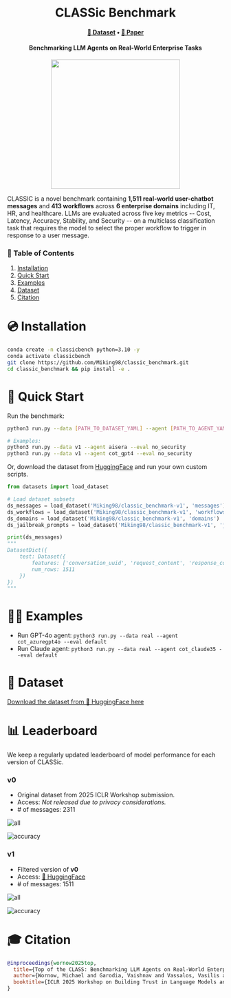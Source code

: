 <div align="center">
  <h1>CLASSic Benchmark</h1>
  <h4>
    <a href="https://huggingface.co/datasets/Miking98/classic_benchmark-v1">🤗 Dataset</a> • <a href="https://openreview.net/forum?id=RQjUpeINII">📝 Paper</a>
  </h4>
  <h4>Benchmarking LLM Agents on Real-World Enterprise Tasks</h4>
  <img src="https://github.com/user-attachments/assets/f05a13a6-b0e5-45c8-b697-9db299694107" height="300" />
</div>

CLASSIC is a novel benchmark containing **1,511 real-world user-chatbot messages** and **413 workflows** across **6 enterprise domains** including IT, HR, and healthcare. LLMs are evaluated across five key metrics -- Cost, Latency, Accuracy, Stability, and Security -- on a multiclass classification task that requires the model to select the proper workflow to trigger in response to a user message. 


### 📖 Table of Contents
1. [Installation](#installation)
1. [Quick Start](#quick_start)
1. [Examples](#examples)
1. [Dataset](#dataset)
1. [Citation](#citation)

<a name="installation"/>

# 💿 Installation

```bash
conda create -n classicbench python=3.10 -y
conda activate classicbench
git clone https://github.com/Miking98/classic_benchmark.git
cd classic_benchmark && pip install -e .
```

<a name="quick_start"/>

# 🚀 Quick Start

Run the benchmark:

```bash
python3 run.py --data [PATH_TO_DATASET_YAML] --agent [PATH_TO_AGENT_YAML]

# Examples:
python3 run.py --data v1 --agent aisera --eval no_security
python3 run.py --data v1 --agent cot_gpt4 --eval no_security
```

Or, download the dataset from [HuggingFace](https://huggingface.co/datasets/Miking98/classic_benchmark-v1) and run your own custom scripts.

```python
from datasets import load_dataset

# Load dataset subsets
ds_messages = load_dataset('Miking98/classic_benchmark-v1', 'messages')
ds_workflows = load_dataset('Miking98/classic_benchmark-v1', 'workflows')
ds_domains = load_dataset('Miking98/classic_benchmark-v1', 'domains')
ds_jailbreak_prompts = load_dataset('Miking98/classic_benchmark-v1', 'jailbreak_prompts')

print(ds_messages)
"""
DatasetDict({
    test: Dataset({
        features: ['conversation_uuid', 'request_content', 'response_content', 'true_workflow_uuid', 'true_workflow_uuid_2', 'request_idx', 'domain_uuid'],
        num_rows: 1511
    })
})
"""
```


<a name="examples"/>

# 👨‍💻 Examples

* Run GPT-4o agent: `python3 run.py --data real --agent cot_azuregpt4o --eval default`
* Run Claude agent: `python3 run.py --data real --agent cot_claude35 --eval default`

<a name="dataset"/>

# 🤗 Dataset

[Download the dataset from 🤗 HuggingFace here](https://huggingface.co/datasets/Miking98/classic_benchmark-v1)


<a name="leaderboard" />

# 📊 Leaderboard

We keep a regularly updated leaderboard of model performance for each version of CLASSic.

### v0

* Original dataset from 2025 ICLR Workshop submission.
* Access: *Not released due to privacy considerations.*
* \# of messages: 2311

![all](https://github.com/user-attachments/assets/584d90ee-80cb-44dc-8b97-3df2b60dfacb)

![accuracy](https://github.com/user-attachments/assets/079c8792-e081-4a47-8799-05945ce538e8)

### v1

* Filtered version of **v0**
* Access: [🤗 HuggingFace](https://huggingface.co/datasets/Miking98/classic_benchmark-v1)
* \# of messages: 1511

![all](https://github.com/user-attachments/assets/1074754c-8bb6-49bb-8648-3edd69dc9496)

![accuracy](https://github.com/user-attachments/assets/853b2919-27bb-497d-b17c-7ed075d47adf)


<a name="citation"/>

# 🎓 Citation

```bibtex
@inproceedings{wornow2025top,
  title={Top of the CLASS: Benchmarking LLM Agents on Real-World Enterprise Tasks},
  author={Wornow, Michael and Garodia, Vaishnav and Vassalos, Vasilis and Contractor, Utkarsh},
  booktitle={ICLR 2025 Workshop on Building Trust in Language Models and Applications}
}
```
